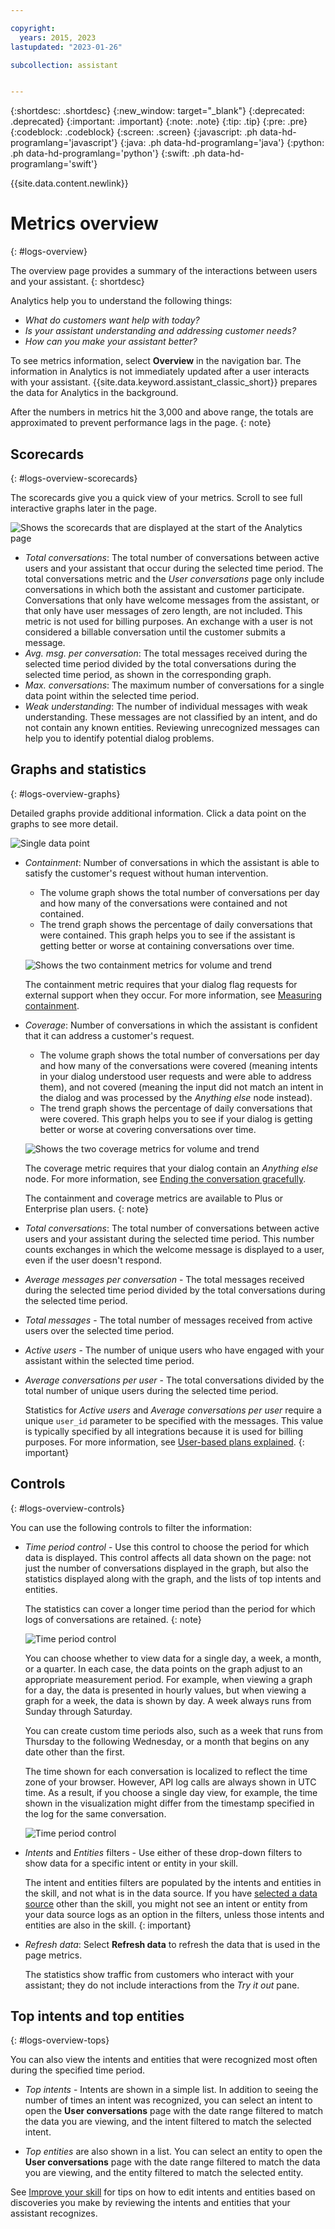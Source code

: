 ```yaml
---

copyright:
  years: 2015, 2023
lastupdated: "2023-01-26"

subcollection: assistant


---
```


{:shortdesc: .shortdesc}
{:new_window: target="_blank"}
{:deprecated: .deprecated}
{:important: .important}
{:note: .note}
{:tip: .tip}
{:pre: .pre}
{:codeblock: .codeblock}
{:screen: .screen}
{:javascript: .ph data-hd-programlang='javascript'}
{:java: .ph data-hd-programlang='java'}
{:python: .ph data-hd-programlang='python'}
{:swift: .ph data-hd-programlang='swift'}

{{site.data.content.newlink}}

# Metrics overview
{: #logs-overview}

The overview page provides a summary of the interactions between users and your assistant.
{: shortdesc}

Analytics help you to understand the following things:

- *What do customers want help with today?*
- *Is your assistant understanding and addressing customer needs?*
- *How can you make your assistant better?*

To see metrics information, select **Overview** in the navigation bar. The information in Analytics is not immediately updated after a user interacts with your assistant. {{site.data.keyword.assistant_classic_short}} prepares the data for Analytics in the background.

After the numbers in metrics hit the 3,000 and above range, the totals are approximated to prevent performance lags in the page.
{: note}

## Scorecards
{: #logs-overview-scorecards}

The scorecards give you a quick view of your metrics. Scroll to see full interactive graphs later in the page.

![Shows the scorecards that are displayed at the start of the Analytics page](images/scorecard.png)

- *Total conversations*: The total number of conversations between active users and your assistant that occur during the selected time period. The total conversations metric and the *User conversations* page only include conversations in which both the assistant and customer participate. Conversations that only have welcome messages from the assistant, or that only have user messages of zero length, are not included. This metric is not used for billing purposes. An exchange with a user is not considered a billable conversation until the customer submits a message.
- *Avg. msg. per conversation*: The total messages received during the selected time period divided by the total conversations during the selected time period, as shown in the corresponding graph.
- *Max. conversations*: The maximum number of conversations for a single data point within the selected time period.
- *Weak understanding*: The number of individual messages with weak understanding. These messages are not classified by an intent, and do not contain any known entities. Reviewing unrecognized messages can help you to identify potential dialog problems.

## Graphs and statistics
{: #logs-overview-graphs}

Detailed graphs provide additional information. Click a data point on the graphs to see more detail.

![Single data point](images/oview-point.png)

- *Containment*: Number of conversations in which the assistant is able to satisfy the customer's request without human intervention.

    - The volume graph shows the total number of conversations per day and how many of the conversations were contained and not contained.
    - The trend graph shows the percentage of daily conversations that were contained. This graph helps you to see if the assistant is getting better or worse at containing conversations over time.

    ![Shows the two containment metrics for volume and trend](images/containment-metric.png)

    The containment metric requires that your dialog flag requests for external support when they occur. For more information, see [Measuring containment](/docs/assistant?topic=assistant-dialog-support#dialog-support-containment).
- *Coverage*: Number of conversations in which the assistant is confident that it can address a customer's request.

    - The volume graph shows the total number of conversations per day and how many of the conversations were covered (meaning intents in your dialog understood user requests and were able to address them), and not covered (meaning the input did not match an intent in the dialog and was processed by the *Anything else* node instead).
    - The trend graph shows the percentage of daily conversations that were covered. This graph helps you to see if your dialog is getting better or worse at covering conversations over time.

    ![Shows the two coverage metrics for volume and trend](images/coverage-metric.png)

    The coverage metric requires that your dialog contain an *Anything else* node. For more information, see [Ending the conversation gracefully](/docs/assistant?topic=assistant-dialog-start#dialog-start-anything-else).

    The containment and coverage metrics are available to Plus or Enterprise plan users.
    {: note}

- *Total conversations*: The total number of conversations between active users and your assistant during the selected time period. This number counts exchanges in which the welcome message is displayed to a user, even if the user doesn't respond.
- *Average messages per conversation* - The total messages received during the selected time period divided by the total conversations during the selected time period.
- *Total messages* - The total number of messages received from active users over the selected time period.
- *Active users* - The number of unique users who have engaged with your assistant within the selected time period.
- *Average conversations per user* - The total conversations divided by the total number of unique users during the selected time period.

    Statistics for *Active users* and *Average conversations per user* require a unique `user_id` parameter to be specified with the messages. This value is typically specified by all integrations because it is used for billing purposes. For more information, see [User-based plans explained](/docs/assistant?topic=assistant-admin-managing-plan#admin-managing-plan-user-based).
    {: important}

## Controls
{: #logs-overview-controls}

You can use the following controls to filter the information:

- *Time period control* - Use this control to choose the period for which data is displayed. This control affects all data shown on the page: not just the number of conversations displayed in the graph, but also the statistics displayed along with the graph, and the lists of top intents and entities.

    The statistics can cover a longer time period than the period for which logs of conversations are retained.
    {: note}

    ![Time period control](images/oview-time.png)

    You can choose whether to view data for a single day, a week, a month, or a quarter. In each case, the data points on the graph adjust to an appropriate measurement period. For example, when viewing a graph for a day, the data is presented in hourly values, but when viewing a graph for a week, the data is shown by day. A week always runs from Sunday through Saturday.

    You can create custom time periods also, such as a week that runs from Thursday to the following Wednesday, or a month that begins on any date other than the first.

    The time shown for each conversation is localized to reflect the time zone of your browser. However, API log calls are always shown in UTC time. As a result, if you choose a single day view, for example, the time shown in the visualization might differ from the timestamp specified in the log for the same conversation.

    ![Time period control](images/oview-time2.png)

- *Intents* and *Entities* filters - Use either of these drop-down filters to show data for a specific intent or entity in your skill.

    The intent and entities filters are populated by the intents and entities in the skill, and not what is in the data source. If you have [selected a data source](/docs/assistant?topic=assistant-logs#logs-deploy-id) other than the skill, you might not see an intent or entity from your data source logs as an option in the filters, unless those intents and entities are also in the skill.
    {: important}

- *Refresh data*: Select **Refresh data** to refresh the data that is used in the page metrics.

    The statistics show traffic from customers who interact with your assistant; they do not include interactions from the *Try it out* pane.

## Top intents and top entities
{: #logs-overview-tops}

You can also view the intents and entities that were recognized most often during the specified time period.

- *Top intents* - Intents are shown in a simple list. In addition to seeing the number of times an intent was recognized, you can select an intent to open the **User conversations** page with the date range filtered to match the data you are viewing, and the intent filtered to match the selected intent.

- *Top entities* are also shown in a list. You can select an entity to open the **User conversations** page with the date range filtered to match the data you are viewing, and the entity filtered to match the selected entity.

See [Improve your skill](/docs/assistant?topic=assistant-logs) for tips on how to edit intents and entities based on discoveries you make by reviewing the intents and entities that your assistant recognizes.
